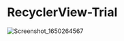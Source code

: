 # RecyclerView-Trial

![Screenshot_1650264567](https://user-images.githubusercontent.com/74703957/163768002-0fb52ac0-030a-4f81-9ad0-629db1298521.png)
